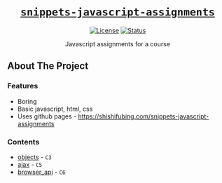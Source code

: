 <div align="center" markdown="1">

# [`snippets-javascript-assignments`][url-repo]

[![License][shield-license]][url-license]
[![Status][shield-status-finished]][url-repo]

Javascript assignments for a course

</div>

## About The Project

### Features

- Boring
- Basic javascript, html, css
- Uses github pages - https://shishifubing.com/snippets-javascript-assignments

### Contents

- [objects] - `C3`
- [ajax] - `C5`
- [browser_api] - `C6`

<!-- relative links -->

[ajax]: ./ajax/
[browser_api]: ./browser_api/
[objects]: ./objects/

<!-- project links -->

[url-repo]: https://github.com/shishifubing/snippets-javascript-assignments
[url-license]: https://github.com/shishifubing/snippets-javascript-assignments/blob/main/LICENSE

<!-- external links -->

<!-- shield links -->

[shield-status-finished]: https://img.shields.io/badge/status-finished-informational?style=for-the-badge
[shield-license]: https://img.shields.io/github/license/shishifubing/snippets-javascript-assignments.svg?style=for-the-badge
